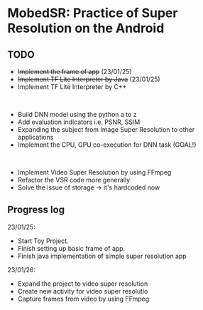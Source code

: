 # MobedSR: Practice of Super Resolution on the Android

## TODO
+ ~~Implement the frame of app~~ (23/01/25)
+ ~~Implement TF Lite Interpreter by Java~~ (23/01/25)
+ Implement TF Lite Interpreter by C++
<br/>
  
+ Build DNN model using the python a to z
+ Add evaluation indicators i.e. PSNR, SSIM 
+ Expanding the subject from Image Super Resolution to other applications
+ Implement the CPU, GPU co-execution for DNN task (GOAL!)
<br/>

+ Implement Video Super Resolution by using FFmpeg
+ Refactor the VSR code more generally
+ Solve the issue of storage -> it's hardcoded now


## Progress log
23/01/25:  
+ Start Toy Project. 
+ Finish setting up basic frame of app. 
+ Finish java implementation of simple super resolution app  

23/01/26:
+ Expand the project to video super resolution
+ Create new activity for video super resolutio
+ Capture frames from video by using FFmpeg